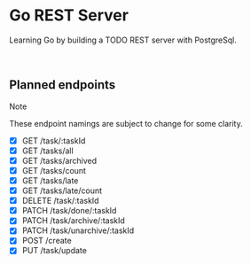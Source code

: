 # Go REST Server

Learning Go by building a TODO REST server with PostgreSql.

<br>

## Planned endpoints

> [!NOTE]
> These endpoint namings are subject to change for some clarity.

* [x] GET /task/:taskId
* [x] GET /tasks/all
* [x] GET /tasks/archived
* [x] GET /tasks/count
* [x] GET /tasks/late
* [x] GET /tasks/late/count
* [x] DELETE /task/:taskId
* [x] PATCH /task/done/:taskId
* [x] PATCH /task/archive/:taskId
* [x] PATCH /task/unarchive/:taskId
* [x] POST /create
* [x] PUT /task/update
